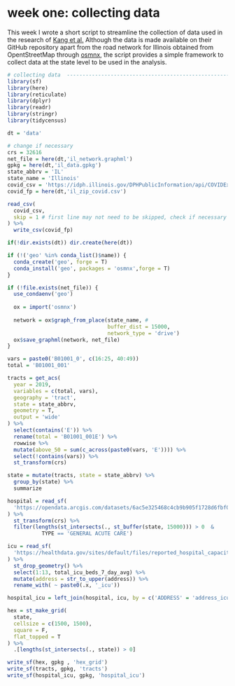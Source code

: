 # week one: collecting data 
This week I wrote a short script to streamline the collection of data used in the research of [Kang et al.](https://github.com/cybergis/COVID-19AccessibilityNotebook) Although the data is made available on their GitHub repository apart from the road network for Illinois obtained from OpentStreetMap through [osmnx](https://github.com/gboeing/osmnx), the script provides a simple framework to collect data at the state level to be used in the analysis.  

```r
# collecting data  --------------------------------------------------------
library(sf)
library(here)
library(reticulate)
library(dplyr)
library(readr)
library(stringr)
library(tidycensus)

dt = 'data'

# change if necessary 
crs = 32616 
net_file = here(dt,'il_network.graphml')
gpkg = here(dt,'il_data.gpkg')  
state_abbrv = 'IL'
state_name = 'Illinois'
covid_csv = 'https://idph.illinois.gov/DPHPublicInformation/api/COVIDExport/GetZip?format=csv'
covid_fp = here(dt,'il_zip_covid.csv') 

read_csv(
  covid_csv, 
  skip = 1 # first line may not need to be skipped, check if necessary
) %>% 
  write_csv(covid_fp)

if(!dir.exists(dt)) dir.create(here(dt))

if (!('geo' %in% conda_list()$name)) {
  conda_create('geo', forge = T)
  conda_install('geo', packages = 'osmnx',forge = T)
}

if (!file.exists(net_file)) {
  use_condaenv('geo')
  
  ox = import('osmnx')
  
  network = ox$graph_from_place(state_name, #
                                buffer_dist = 15000,
                                network_type = 'drive')
  ox$save_graphml(network, net_file)
}

vars = paste0('B01001_0', c(16:25, 40:49))
total = 'B01001_001'

tracts = get_acs(
  year = 2019,
  variables = c(total, vars),
  geography = 'tract',
  state = state_abbrv,
  geometry = T,
  output = 'wide'
) %>%
  select(contains('E')) %>%
  rename(total = 'B01001_001E') %>%
  rowwise %>%
  mutate(above_50 = sum(c_across(paste0(vars, 'E')))) %>%
  select(!contains(vars)) %>% 
  st_transform(crs) 

state = mutate(tracts, state = state_abbrv) %>%
  group_by(state) %>%
  summarize

hospital = read_sf(
  'https://opendata.arcgis.com/datasets/6ac5e325468c4cb9b905f1728d6fbf0f_0.geojson'
) %>%
  st_transform(crs) %>%
  filter(lengths(st_intersects(., st_buffer(state, 15000))) > 0  &
           TYPE == 'GENERAL ACUTE CARE')

icu = read_sf(
  'https://healthdata.gov/sites/default/files/reported_hospital_capacity_admissions_facility_level_weekly_average_timeseries_20210117.csv'
) %>%
  st_drop_geometry() %>%
  select(1:13, total_icu_beds_7_day_avg) %>%
  mutate(address = str_to_upper(address)) %>%
  rename_with( ~ paste0(.x, '_icu'))

hospital_icu = left_join(hospital, icu, by = c('ADDRESS' = 'address_icu'))

hex = st_make_grid(
  state,
  cellsize = c(1500, 1500),
  square = F,
  flat_topped = T
) %>%
  .[lengths(st_intersects(., state)) > 0]

write_sf(hex, gpkg , 'hex_grid')
write_sf(tracts, gpkg, 'tracts')
write_sf(hospital_icu, gpkg, 'hospital_icu')
```
